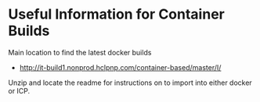 # Useful Information for Container Builds

Main location to find the latest docker builds 
* http://it-build1.nonprod.hclpnp.com/container-based/master/I/

Unzip and locate the readme for instructions on to import into either docker or ICP.